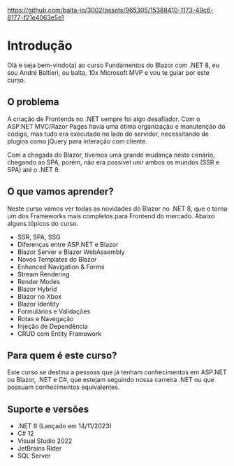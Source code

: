 https://github.com/balta-io/3002/assets/965305/15388410-1173-49c6-8177-f21e4063e5e1

# Introdução

Olá e seja bem-vindo(a) ao curso Fundamentos do Blazor com .NET 8, eu sou André Baltieri, ou balta, 10x Microsoft MVP e vou te guiar por este curso.

## O problema

A criação de Frontends no .NET sempre foi algo desafiador. Com o ASP.NET MVC/Razor Pages havia uma ótima organização e manutenção do código, mas tudo era executado no lado do servidor, necessitando de plugins como jQuery para interação com cliente.

Com a chegada do Blazor, tivemos uma grande mudança neste cenário, chegando ao SPA, porém, não era possível unir ambos os mundos (SSR e SPA) até o .NET 8.

## O que vamos aprender?

Neste curso vamos ver todas as novidades do Blazor no .NET 8, que o torna um dos Frameworks mais completos para Frontend do mercado. Abaixo alguns tópicos do curso.

* SSR, SPA, SSG
* Diferenças entre ASP.NET e Blazor
* Blazor Server e Blazor WebAssembly
* Novos Templates do Blazor
* Enhanced Navigation & Forms
* Stream Rendering
* Render Modes
* Blazor Hybrid
* Blazor no Xbox
* Blazor Identity
* Formulários e Validações
* Rotas e Navegação
* Injeção de Dependência
* CRUD com Entity Framework

## Para quem é este curso?

Este curso se destina a pessoas que já tenham conhecimentos em ASP.NET ou Blazor, .NET e C#, que estejam seguindo nossa carreira .NET ou que possuam conhecimentos equivalentes.

## Suporte e versões

* .NET 8 (Lançado em 14/11/2023)
* C# 12
* Visual Studio 2022
* JetBrains Rider
* SQL Server 
